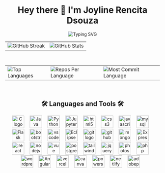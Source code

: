 <div align="center">
<h1>Hey there 👋 I'm Joyline Rencita Dsouza</h1>
  <p align="center">
   <img src="https://readme-typing-svg.herokuapp.com?font=Fira+Code&weight=800&pause=500&color=f1c40f&center=true&vCenter=true&width=435&lines=Final+Year+Graduate;Frontend+Developer;Graphic+Designer;FullStack+Developer" alt="Typing SVG" />
 </p>
<table>
    <tr>
        <td>
<!--           <img src="https://streak-stats.demolab.com/?user=Joyline-Rencita&theme=highcontrast&hide_border=true" alt="GitHub Streak" /> -->
          <img src="https://github-readme-streak-stats.herokuapp.com/?user=Joyline-Rencita&theme=highcontrast&hide_border=true" alt="GitHub Streak" />
        </td>
        <td>
          <img src="https://github-readme-stats.vercel.app/api?username=Joyline-Rencita&hide_border=true&border_radius=15&show_icons=true&theme=highcontrast" alt="GitHub Stats" />
        </td>
    </tr>
</table>
<!--    <img src="https://github-readme-activity-graph.vercel.app/graph?username=Joyline-Rencita&custom_title=My%20GitHub%20Activity%20Graph&hide_border=true&border_radius=15&bg_color=000000&color=FFD700&line=1E90FF&point=1E90FF&area_color=000000&title_color=FFD700&area=true" alt="GitHub Activity Graph" />               <!-- displays the graph card--> 
<br>
<div align="center">
<table>
  <tr>
    <td>
      <img src="https://github-readme-stats.vercel.app/api/top-langs/?username=Joyline-Rencita&hide=html&hide_border=true&layout=compact&langs_count=8&theme=highcontrast" alt="Top Languages">
    </td>
    <td>
      <img src="https://github-profile-summary-cards.vercel.app/api/cards/repos-per-language?username=Joyline-Rencita&theme=highcontrast&hide_border=true" alt="Repos Per Language">
    </td>
    <td>
      <img src="https://github-profile-summary-cards.vercel.app/api/cards/most-commit-language?username=Joyline-Rencita&theme=highcontrast&hide_border=true" alt="Most Commit Language">
    </td>
  </tr>
</table>
<!-- <img src="https://github-readme-stats.vercel.app/api?username=Joyline-Rencita&hide_border=true&border_radius=15&show_icons=true&theme=highcontrast" alt="Kenan's GitHub stats">   displays giyhub stats -->
<br> 
<div align="center">
  <h2>🛠 Languages and Tools 🛠</h2>
  <div align="center">
    <img src="https://cdn.jsdelivr.net/gh/devicons/devicon/icons/c/c-original.svg" height="40" alt="C logo" title="C" style="margin-right: 14px;" />
    <img src="https://cdn.jsdelivr.net/gh/devicons/devicon/icons/java/java-original.svg" height="40" alt="Java logo" title="Java" style="margin-right: 14px;" />
    <img src="https://cdn.jsdelivr.net/gh/devicons/devicon/icons/python/python-original.svg" height="40" alt="Python logo" title="Python" style="margin-right: 14px;" />
    <img src="https://cdn.jsdelivr.net/gh/devicons/devicon/icons/jupyter/jupyter-original.svg" height="40" alt="Jupyter Notebook logo" title="Jupyter Notebook" style="margin-right: 14px;" />
    <img src="https://skillicons.dev/icons?i=html" height="40" alt="html5 logo" title="HTML" style="margin-right: 14px;" />
    <img src="https://skillicons.dev/icons?i=css" height="40" alt="css3 logo" title="CSS" style="margin-right: 14px;" />
    <img src="https://skillicons.dev/icons?i=js" height="40" alt="javascript logo" title="JavaScript" style="margin-right: 14px;" />
    <img src="https://skillicons.dev/icons?i=mysql" height="40" alt="mysql logo" title="MySQL" style="margin-right: 14px;" />
    <img src="https://skillicons.dev/icons?i=flask" height="40" alt="Flask logo" title="Flask" style="margin-right: 14px;" />
    <img src="https://skillicons.dev/icons?i=bootstrap" height="40" alt="bootstrap logo" title="Bootstrap" style="margin-right: 14px;" />
    <img src="https://cdn.jsdelivr.net/gh/devicons/devicon/icons/vscode/vscode-original.svg" height="40" alt="vscode logo" title="VSCode" style="margin-right: 14px;" />
    <img src="https://skillicons.dev/icons?i=eclipse" height="40" alt="Eclipse logo" title="Eclipse" style="margin-right: 14px;" />
    <img src="https://skillicons.dev/icons?i=git" height="40" alt="git logo" title="Git" style="margin-right: 14px;" />
    <img src="https://skillicons.dev/icons?i=github" height="40" alt="github logo" title="GitHub" style="margin-right: 14px;" />
    <img src="https://skillicons.dev/icons?i=mongodb" height="40" alt="mongodb logo" title="MongoDB" style="margin-right: 14px;" />
    <img src="https://cdn.simpleicons.org/express/white" height="40" alt="Express.js logo" title="Express.js" style="margin-right: 14px;" />
    <img src="https://cdn.simpleicons.org/react/61DAFB" height="40" alt="react logo" title="React" style="margin-right: 14px;" />
    <img src="https://skillicons.dev/icons?i=nodejs" height="40" alt="nodejs logo" title="Node.js" style="margin-right: 14px;" />
    <img src="https://skillicons.dev/icons?i=vue" height="40" alt="vue logo" title="Vue.js" style="margin-right: 14px;" />
    <img src="https://skillicons.dev/icons?i=postgres" height="40" alt="postgresql logo" title="PostgreSQL" style="margin-right: 14px;" />
    <img src="https://skillicons.dev/icons?i=tailwind" height="40" alt="tailwindcss logo" title="TailwindCSS" style="margin-right: 14px;" />
    <img src="https://skillicons.dev/icons?i=jquery" height="40" alt="jquery logo" title="jQuery" style="margin-right: 14px;" /> 
    <img src="https://cdn.simpleicons.org/adobephotoshop/31A8FF" height="40" alt="photoshop logo" title="Adobe Photoshop" style="margin-right: 14px;" />
    <img src="https://cdn.jsdelivr.net/gh/devicons/devicon/icons/php/php-original.svg" height="40" alt="php logo" title="PHP" style="margin-right: 14px;" />
    <img src="https://skillicons.dev/icons?i=wordpress" height="40" alt="wordpress logo" title="WordPress" style="margin-right: 14px;" />
    <img src="https://cdn.jsdelivr.net/gh/devicons/devicon/icons/angular/angular-original.svg" height="40" alt="Angular logo" title="Angular" style="margin-right: 14px;" />
    <img src="https://skillicons.dev/icons?i=vercel" height="40" alt="vercel logo" title="Vercel" style="margin-right: 14px;" />
<!--     <img src="https://cdn.jsdelivr.net/gh/devicons/devicon/icons/dotnet/dotnet-original.svg" height="40" alt="ASP.NET logo" title="ASP.NET" style="margin-right: 14px;" /> -->
<!--     <img src="https://skillicons.dev/icons?i=appwrite" height="40" alt="appwrite logo" title="Appwrite" style="margin-right: 14px;" /> -->
    <img src="https://cdn.jsdelivr.net/gh/devicons/devicon/icons/canva/canva-original.svg" height="40" alt="canva logo" title="Canva" style="margin-right: 14px;" />
<!--     <img src="https://cdn.jsdelivr.net/gh/devicons/devicon/icons/google/google-original.svg" height="40" alt="google logo" title="Google" style="margin-right: 14px;" /> -->
<!--     <img src="https://skillicons.dev/icons?i=replit" height="40" alt="replit logo" title="Replit" style="margin-right: 14px;" /> -->
<!--     <img src="https://skillicons.dev/icons?i=redux" height="40" alt="redux logo" title="Redux" style="margin-right: 14px;" /> -->
<!--     <img src="https://skillicons.dev/icons?i=postman" height="40" alt="postman logo" title="Postman" style="margin-right: 14px;" /> -->
    <img src="https://skillicons.dev/icons?i=powershell" height="40" alt="powershell logo" title="PowerShell" style="margin-right: 14px;" />
    <img src="https://skillicons.dev/icons?i=netlify" height="40" alt="netlify logo" title="Netlify" style="margin-right: 14px;" />
 <!--   <img src="https://skillicons.dev/icons?i=vite" height="40" alt="vite logo" title="Vite" style="margin-right: 14px;" />
    <img src="https://skillicons.dev/icons?i=atom" height="40" alt="atom logo" title="Atom" style="margin-right: 14px;" /> -->
    <img src="https://skillicons.dev/icons?i=ps" height="40" alt="adobephotoshop logo" title="Adobe Photoshop" style="margin-right: 14px;" />
  </div>
</div>
<br>
<!-- <div align="center">
  <h2>🏆 GitHub Trophies 🏆</h2>
  <img src="https://github-profile-trophy.vercel.app/?username=Joyline-Rencita&theme=highcontrast&no-frame=false&margin-w=4&column=9" alt="GitHub Trophies" />
</div> -->
